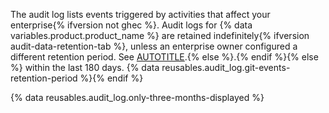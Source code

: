 The audit log lists events triggered by activities that affect your enterprise{% ifversion not ghec %}. Audit logs for {% data variables.product.product_name %} are retained indefinitely{% ifversion audit-data-retention-tab %}, unless an enterprise owner configured a different retention period. See [AUTOTITLE](/admin/monitoring-activity-in-your-enterprise/reviewing-audit-logs-for-your-enterprise/configuring-the-audit-log-for-your-enterprise).{% else %}.{% endif %}{% else %} within the last 180 days. {% data reusables.audit_log.git-events-retention-period %}{% endif %}

{% data reusables.audit_log.only-three-months-displayed %}
